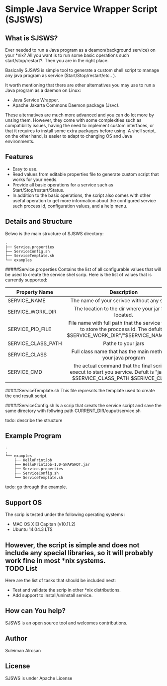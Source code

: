 
Simple Java Service Wrapper Script (SJSWS)
==========


What is SJSWS?
-----
Ever needed to run a Java program as a deamon(background service) on your *nix? All you want is to run some basic operations such start/stop/restart?. Then you are in the right place. 

Basically SJSWS  is simple tool to generate a custom shell script to manage any java program as service (Start/Stop/restart/etc.. ). 


It worth mentioning that there are other alternatives you may use to run a Java program as a daemon on Linux:

- Java Service Wrapper.
- Apache Jakarta Commons Daemon package (Jsvc).

These alternatives are much more advanced and you can do lot more by unsing them. However, they come with some complexities such as compatibility issues, having the need to implement custom interfaces, or that it requires to install some extra packages before using. A shell script, on the other hand, is easier to adapt to changing OS and Java environments.       


Features
--------

- Easy to use.
- Read values from editable properties file to generate custom script that works for your needs.   
- Provide all basic operations for a service such as Start/Stop/restart/Status.
- In addition to the basic operations, the script also comes with other useful operation to get more information about the configured service such process id, configuration values, and a help menu. 
 


Details and Structure
---
Belwo is the main structure of SJSWS directory:

```
.
├── Service.properties
├── ServiceConfig.sh
├── ServiceTemplate.sh
└── examples

```

#####Service.properties
Contains the list of all configurable values that will be used to create the service shel scrip. Here is the list of values that is currently supported: 


| Property Name | Description   |
| ------------- |:-------------:|
| SERVICE_NAME      | The name of your serivce without any spaces|
| SERVICE_WORK_DIR  | The location to the dir where your jar file is located.       |
| SERVICE_PID_FILE  | File name with full path that the service will use to store the proccess id. The defult is  $SERVICE_WORK_DIR"/"$SERVICE_NAME"_pid"   |
| SERVICE_CLASS_PATH| Pathe to your jars      |
| SERVICE_CLASS     | Full class name that has the main method for your java program|
|SERVICE_CMD        |  the actual command that the final scrip will execut to start you service. Defult  is "java -cp $SERVICE_CLASS_PATH $SERIVCE_CLASS"|

#####ServiceTemplate.sh
This file represnts the template used to create the end result script. 

#####ServiceConfig.sh
Is a scrip that creats the service script and save the same directory with follwing path CURRENT_DIR/ouput/service.sh



todo: describe the structure 


Example Program
--------


```
.
.
└── examples
    ├── HelloPrintJob
    ├── HelloPrintJob-1.0-SNAPSHOT.jar
    ├── Service.properties
    ├── ServiceConfig.sh
    └── ServiceTemplate.sh

```

todo: go through the example.

Support OS
--------
The scrip is tested under the following operating systems :  
-  MAC OS X El Capitan (v10.11.2)
-  Ubuntu 14.04.3 LTS

However, the script is simple and does not include any special libraries, so it will probably work fine in most *nix systems.  
TODO List
--------
Here are the list of tasks that should be included next: 
- Test and validate the scrip in other *nix distributions.
- Add support to install/uninstall service.


How can You help?
-----------------

SJSWS is an open source tool and welcomes contributions.


Author
--------
Suleiman Alrosan 

License
-------
 SJSWS is under Apache License
